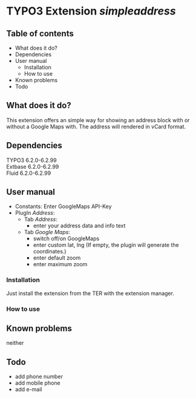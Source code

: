 # TYPO3 Extension *simpleaddress*

## Table of contents
- What does it do?
- Dependencies
- User manual
  - Installation
  - How to use
- Known problems
- Todo

## What does it do?
This extension offers an simple way for showing an address block with or without a Google Maps with. The address
will rendered in vCard format.

## Dependencies
TYPO3 6.2.0-6.2.99  
Extbase 6.2.0-6.2.99  
Fluid 6.2.0-6.2.99  

## User manual

- Constants: Enter GoogleMaps API-Key
- PlugIn *Address*:
  - Tab *Address*:
    - enter your address data and info text
  - Tab *Google Maps*: 
    - switch off/on GoogleMaps
    - enter custom lat, lng (If empty, the plugin will generate the coordinates.)
    - enter default zoom
    - enter maximum zoom

### Installation
Just install the extension from the TER with the extension manager.

### How to use

## Known problems
neither

## Todo
- add phone number
- add mobile phone
- add e-mail
